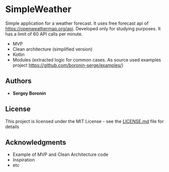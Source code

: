 # SimpleWeather

Simple application for a weather forecast. It uses free forecast api of https://openweathermap.org/api. Developed only for studying purposes. It has a limit of 60 API calls per minute.

* MVP
* Clean architecture (simplified version)
* Kotlin
* Modules (extracted logic for common cases. As source used examples project https://github.com/boronin-serge/examples/)



## Authors

* **Sergey Boronin** 

## License

This project is licensed under the MIT License - see the [LICENSE.md](LICENSE.md) file for details

## Acknowledgments

* Example of MVP and Clean Architecture code
* Inspiration
* etc
